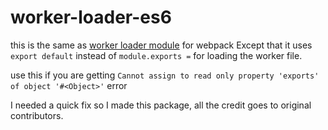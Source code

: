 # worker-loader-es6
this is the same as [worker loader module](https://github.com/webpack-contrib/worker-loader) for webpack Except that it uses `export default` instead of `module.exports =` for loading the worker file.

use this if you are getting `Cannot assign to read only property 'exports' of object '#<Object>'` error

I needed a quick fix so I made this package, all the credit goes to original contributors.

